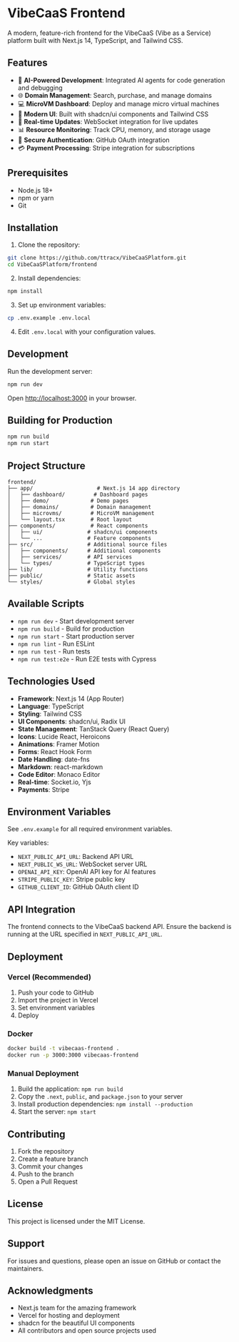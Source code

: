 # VibeCaaS Frontend

A modern, feature-rich frontend for the VibeCaaS (Vibe as a Service) platform built with Next.js 14, TypeScript, and Tailwind CSS.

## Features

- 🚀 **AI-Powered Development**: Integrated AI agents for code generation and debugging
- 🌐 **Domain Management**: Search, purchase, and manage domains
- 💻 **MicroVM Dashboard**: Deploy and manage micro virtual machines
- 🎨 **Modern UI**: Built with shadcn/ui components and Tailwind CSS
- 🔄 **Real-time Updates**: WebSocket integration for live updates
- 📊 **Resource Monitoring**: Track CPU, memory, and storage usage
- 🔐 **Secure Authentication**: GitHub OAuth integration
- 💳 **Payment Processing**: Stripe integration for subscriptions

## Prerequisites

- Node.js 18+ 
- npm or yarn
- Git

## Installation

1. Clone the repository:
```bash
git clone https://github.com/ttracx/VibeCaaSPlatform.git
cd VibeCaaSPlatform/frontend
```

2. Install dependencies:
```bash
npm install
```

3. Set up environment variables:
```bash
cp .env.example .env.local
```

4. Edit `.env.local` with your configuration values.

## Development

Run the development server:

```bash
npm run dev
```

Open [http://localhost:3000](http://localhost:3000) in your browser.

## Building for Production

```bash
npm run build
npm run start
```

## Project Structure

```
frontend/
├── app/                    # Next.js 14 app directory
│   ├── dashboard/         # Dashboard pages
│   ├── demo/             # Demo pages
│   ├── domains/          # Domain management
│   ├── microvms/         # MicroVM management
│   └── layout.tsx        # Root layout
├── components/           # React components
│   ├── ui/              # shadcn/ui components
│   └── ...              # Feature components
├── src/                 # Additional source files
│   ├── components/      # Additional components
│   ├── services/        # API services
│   └── types/           # TypeScript types
├── lib/                 # Utility functions
├── public/              # Static assets
└── styles/              # Global styles
```

## Available Scripts

- `npm run dev` - Start development server
- `npm run build` - Build for production
- `npm run start` - Start production server
- `npm run lint` - Run ESLint
- `npm run test` - Run tests
- `npm run test:e2e` - Run E2E tests with Cypress

## Technologies Used

- **Framework**: Next.js 14 (App Router)
- **Language**: TypeScript
- **Styling**: Tailwind CSS
- **UI Components**: shadcn/ui, Radix UI
- **State Management**: TanStack Query (React Query)
- **Icons**: Lucide React, Heroicons
- **Animations**: Framer Motion
- **Forms**: React Hook Form
- **Date Handling**: date-fns
- **Markdown**: react-markdown
- **Code Editor**: Monaco Editor
- **Real-time**: Socket.io, Yjs
- **Payments**: Stripe

## Environment Variables

See `.env.example` for all required environment variables.

Key variables:
- `NEXT_PUBLIC_API_URL`: Backend API URL
- `NEXT_PUBLIC_WS_URL`: WebSocket server URL
- `OPENAI_API_KEY`: OpenAI API key for AI features
- `STRIPE_PUBLIC_KEY`: Stripe public key
- `GITHUB_CLIENT_ID`: GitHub OAuth client ID

## API Integration

The frontend connects to the VibeCaaS backend API. Ensure the backend is running at the URL specified in `NEXT_PUBLIC_API_URL`.

## Deployment

### Vercel (Recommended)

1. Push your code to GitHub
2. Import the project in Vercel
3. Set environment variables
4. Deploy

### Docker

```bash
docker build -t vibecaas-frontend .
docker run -p 3000:3000 vibecaas-frontend
```

### Manual Deployment

1. Build the application: `npm run build`
2. Copy the `.next`, `public`, and `package.json` to your server
3. Install production dependencies: `npm install --production`
4. Start the server: `npm start`

## Contributing

1. Fork the repository
2. Create a feature branch
3. Commit your changes
4. Push to the branch
5. Open a Pull Request

## License

This project is licensed under the MIT License.

## Support

For issues and questions, please open an issue on GitHub or contact the maintainers.

## Acknowledgments

- Next.js team for the amazing framework
- Vercel for hosting and deployment
- shadcn for the beautiful UI components
- All contributors and open source projects used